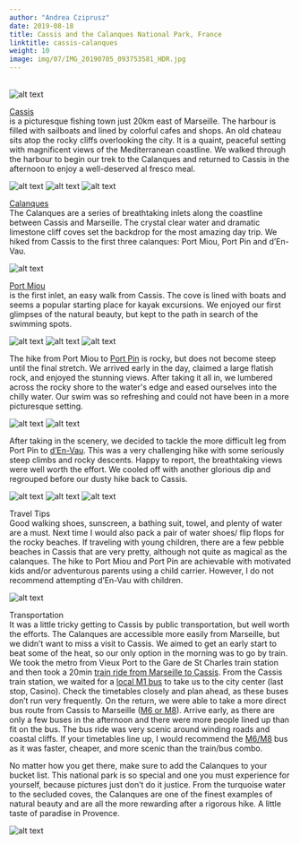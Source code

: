 ```yaml
---
author: "Andrea Cziprusz"
date: 2019-08-18
title: Cassis and the Calanques National Park, France
linktitle: cassis-calanques
weight: 10
image: img/07/IMG_20190705_093753581_HDR.jpg
---
```


\
![alt text](/img/07/IMG_20190705_093753581_HDR.jpg "Cassis and the Calanques")

[Cassis](https://www.avignon-et-provence.com/en/tourism-provence/cassis)  
is a picturesque fishing town just 20km east of Marseille. The harbour is filled with sailboats and lined by colorful cafes and shops. An old chateau sits atop the rocky cliffs overlooking the city. It is a quaint, peaceful setting with magnificent views of the Mediterranean coastline. We walked through the harbour to begin our trek to the Calanques and returned to Cassis in the afternoon to enjoy a well-deserved al fresco meal.

![alt text](/img/07/IMG_20190705_084446603_HDR.jpg#center "Cassis boats")
![alt text](/img/07/IMG_20190705_084727038_HDR.jpg#center "Cassis harbour")
![alt text](/img/07/IMG_20190705_144826041_HDR.jpg#center "Cassis food")

[Calanques](https://en.wikipedia.org/wiki/Calanques_National_Park)  
The Calanques are a series of breathtaking inlets along the coastline between Cassis and Marseille. The crystal clear water and dramatic limestone cliff coves set the backdrop for the most amazing day trip. We hiked from Cassis to the first three calanques: Port Miou, Port Pin and d’En-Vau. 

![alt text](/img/07/IMG_20190705_092110937.jpg#center "Cassis map")

[Port Miou](https://en.wikipedia.org/wiki/Calanque_de_Port-Miou)  
 is the first inlet, an easy walk from Cassis. The cove is lined with boats and seems a popular starting place for kayak excursions. We enjoyed our first glimpses of the natural beauty, but kept to the path in search of the swimming spots.

![alt text](/img/07/IMG_20190705_093633971_HDR.jpg#center "Calanques one")
![alt text](/img/07/IMG_20190705_093801181_HDR.jpg#center "Calanques two")
![alt text](/img/07/IMG_20190705_093843955.jpg#center "Calanques me")

The hike from Port Miou to [Port Pin](https://fr.wikipedia.org/wiki/Calanque_de_Port-Pin) is rocky, but does not become steep until the final stretch. We arrived early in the day, claimed a large flatish rock, and enjoyed the stunning views.  After taking it all in, we lumbered across the rocky shore to the water's edge and eased ourselves into the chilly water.  Our swim was so refreshing and could not have been in a more picturesque setting.

![alt text](/img/07/IMG_20190705_094300214_HDR.jpg#center "Calanques high up")
![alt text](/img/07/IMG_20190705_104248267_HDR.jpg#center "Calanques two")

After taking in the scenery, we decided to tackle the more difficult leg from Port Pin to [d’En-Vau](https://fr.wikipedia.org/wiki/Calanque_d%27En-Vau). This was a very challenging hike with some seriously steep climbs and rocky descents. Happy to report, the breathtaking views were well worth the effort. We cooled off with another glorious dip and regrouped before our dusty hike back to Cassis.  

![alt text](/img/07/IMG_20190705_113532220_HDR.jpg#center "boat")
![alt text](/img/07/IMG_20190705_114052481_HDR.jpg#center "boat")
![alt text](/img/07/IMG_20190705_114341493_HDR.jpg#center "boat")

Travel Tips  
Good walking shoes, sunscreen, a bathing suit, towel, and plenty of water are a must. Next time I would also pack a pair of water shoes/ flip flops for the rocky beaches. If traveling with young children, there are a few pebble beaches in Cassis that are very pretty, although not quite as magical as the calanques. The hike to Port Miou and Port Pin are achievable with motivated kids and/or adventurous parents using a child carrier. However, I do not recommend attempting d’En-Vau with children. 

![alt text](/img/07/IMG_20190705_090224844_HDR.jpg#center "boat")

Transportation  
It was a little tricky getting to Cassis by public transportation, but well worth the efforts.  The Calanques are accessible more easily from Marseille, but we didn’t want to miss a visit to Cassis. We aimed to get an early start to beat some of the heat, so our only option in the morning was to go by train. We took the metro from Vieux Port to the Gare de St Charles train station and then took a 20min [train ride from Marseille to Cassis](https://www.oui.sncf/train/horaires/marseille/cassis). From the Cassis train station, we waited for a [local M1 bus](https://www.cassis.fr/fileadmin/user_upload/documents/vie_pratique/M1_modifiee_a_cpter_du_02_11_15.pdf) to take us to the city center (last stop, Casino). Check the timetables closely and plan ahead, as these buses don’t run very frequently. On the return, we were able to take a more direct bus route from Cassis to Marseille ([M6 or M8](http://www.rtm.fr/en/visit-marseille/getting-around-in-the-surroundings/departures-toward-aix-cassis-la-ciotat)). Arrive early, as there are only a few buses in the afternoon and there were more people lined up than fit on the bus. The bus ride was very scenic around winding roads and coastal cliffs. If your timetables line up, I would recommend the [M6/M8](http://www.rtm.fr/en/visit-marseille/getting-around-in-the-surroundings/departures-toward-aix-cassis-la-ciotat) bus as it was faster, cheaper, and more scenic than the train/bus combo.

No matter how you get there, make sure to add the Calanques to your bucket list. This national park is so special and one you must experience for yourself, because pictures just don’t do it justice.  From the turquoise water to the secluded coves, the Calanques are one of the finest examples of natural beauty and are all the more rewarding after a rigorous hike. A little taste of paradise in Provence.

![alt text](/img/07/IMG_20190705_092531305.jpg#center "us")